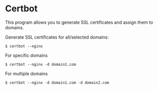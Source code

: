 # Certbot

This program allows you to generate SSL certificates and assign them to domains.

Generate SSL certificates for all/selected domains:

```console
$ certbot --nginx
```

For specific domains

```console
$ certbot --nginx -d domain1.com
```
For multiple domains

```console
$ certbot --nginx -d domain1.com -d domain2.com
```
